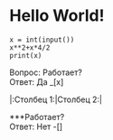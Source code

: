 # Hello World!
```phyton
x = int(input())
x**2+x*4/2
print(x)
```
Вопрос: Работает?\
Ответ: Да _[x]


|:Столбец 1:|Столбец 2:|


***Работает?\
Ответ: Нет -[]
